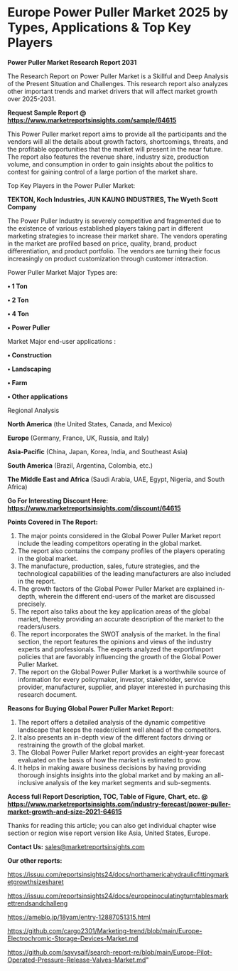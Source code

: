 # Europe Power Puller Market 2025 by Types, Applications & Top Key Players

<strong>Power Puller Market Research Report 2031</strong>

The Research Report on Power Puller Market is a Skillful and Deep Analysis of the Present Situation and Challenges. This research report also analyzes other important trends and market drivers that will affect market growth over 2025-2031.

<strong>Request Sample Report @ <a href=https://www.marketreportsinsights.com/sample/64615>https://www.marketreportsinsights.com/sample/64615</a></strong>

This Power Puller market report aims to provide all the participants and the vendors will all the details about growth factors, shortcomings, threats, and the profitable opportunities that the market will present in the near future. The report also features the revenue share, industry size, production volume, and consumption in order to gain insights about the politics to contest for gaining control of a large portion of the market share.

Top Key Players in the Power Puller Market:

<strong>TEKTON, Koch Industries, JUN KAUNG INDUSTRIES, The Wyeth Scott Company</strong>

The Power Puller Industry is severely competitive and fragmented due to the existence of various established players taking part in different marketing strategies to increase their market share. The vendors operating in the market are profiled based on price, quality, brand, product differentiation, and product portfolio. The vendors are turning their focus increasingly on product customization through customer interaction.

Power Puller Market Major Types are:

<strong>• 1 Ton

• 2 Ton

• 4 Ton

• Power Puller</strong>

Market Major end-user applications :

<strong>• Construction

• Landscaping

• Farm

• Other applications</strong>

Regional Analysis

</u><strong><b>North America</b></strong> (the United States, Canada, and Mexico)

<strong><b>Europe </b></strong>(Germany, France, UK, Russia, and Italy)

<strong><b>Asia-Pacific</b></strong> (China, Japan, Korea, India, and Southeast Asia)

<strong><b>South America</b></strong> (Brazil, Argentina, Colombia, etc.)

<strong><b>The Middle East and Africa</b></strong> (Saudi Arabia, UAE, Egypt, Nigeria, and South Africa)

<strong>Go For Interesting Discount Here: <a href=https://www.marketreportsinsights.com/discount/64615>https://www.marketreportsinsights.com/discount/64615</a></strong>

<strong>Points Covered in The Report:</strong>
<ol>
  <li>The major points considered in the Global Power Puller Market report include the leading competitors operating in the global market.</li>
  <li>The report also contains the company profiles of the players operating in the global market.</li>
  <li>The manufacture, production, sales, future strategies, and the technological capabilities of the leading manufacturers are also included in the report.</li>
  <li>The growth factors of the Global Power Puller Market are explained in-depth, wherein the different end-users of the market are discussed precisely.</li>
  <li>The report also talks about the key application areas of the global market, thereby providing an accurate description of the market to the readers/users.</li>
  <li>The report incorporates the SWOT analysis of the market. In the final section, the report features the opinions and views of the industry experts and professionals. The experts analyzed the export/import policies that are favorably influencing the growth of the Global Power Puller Market.</li>
  <li>The report on the Global Power Puller Market is a worthwhile source of information for every policymaker, investor, stakeholder, service provider, manufacturer, supplier, and player interested in purchasing this research document.</li>
</ol>
<strong>Reasons for Buying Global Power Puller Market Report:</strong>

<ol>
  <li>The report offers a detailed analysis of the dynamic competitive landscape that keeps the reader/client well ahead of the competitors.</li>
  <li>It also presents an in-depth view of the different factors driving or restraining the growth of the global market.</li>
  <li>The Global Power Puller Market report provides an eight-year forecast evaluated on the basis of how the market is estimated to grow.</li>
  <li>It helps in making aware business decisions by having providing thorough insights insights into the global market and by making an all-inclusive analysis of the key market segments and sub-segments.</li>
</ol>
<strong>Access full Report Description, TOC, Table of Figure, Chart, etc. @ <a href=https://www.marketreportsinsights.com/industry-forecast/power-puller-market-growth-and-size-2021-64615>https://www.marketreportsinsights.com/industry-forecast/power-puller-market-growth-and-size-2021-64615</a></strong>


Thanks for reading this article; you can also get individual chapter wise section or region wise report version like Asia, United States, Europe.

<strong>Contact Us:</strong>
sales@marketreportsinsights.com

<strong>Our other reports:</strong>

<a href=https://issuu.com/reportsinsights24/docs/northamericahydraulicfittingmarketgrowthsizesharet>https://issuu.com/reportsinsights24/docs/northamericahydraulicfittingmarketgrowthsizesharet</a>

<a href=https://issuu.com/reportsinsights24/docs/europeinoculatingturntablesmarkettrendsandchalleng>https://issuu.com/reportsinsights24/docs/europeinoculatingturntablesmarkettrendsandchalleng</a>

<a href=https://ameblo.jp/18yam/entry-12887051315.html>https://ameblo.jp/18yam/entry-12887051315.html</a>

<a href=https://github.com/cargo2301/Marketing-trend/blob/main/Europe-Electrochromic-Storage-Devices-Market.md>https://github.com/cargo2301/Marketing-trend/blob/main/Europe-Electrochromic-Storage-Devices-Market.md</a>

<a href=https://github.com/sayysaif/search-report-re/blob/main/Europe-Pilot-Operated-Pressure-Release-Valves-Market.md>https://github.com/sayysaif/search-report-re/blob/main/Europe-Pilot-Operated-Pressure-Release-Valves-Market.md</a>"

